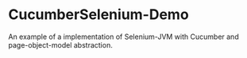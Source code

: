 CucumberSelenium-Demo
=====================

An example of a implementation of Selenium-JVM with Cucumber and page-object-model abstraction.
